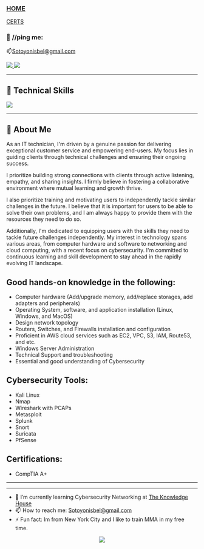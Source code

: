 
### [HOME](https://github.com/Yonisbel) 

<!--| [PROJECTS](https://emiliedionisio.github.io/emProjects.html) | [RESEARCH](https://emiliedionisio.github.io/emResearch.html) | [RESUME ON GITPAGE](https://emiliedionisio.github.io/emtechres.html) | [RESUME PDF VERSION](EmilieDionisio-Res07302023.pdf) --> 
[CERTS](credly.com/users/yonisbelsoto/badges)<br /> 

### 📱 **//ping me:**
📫Sotoyonisbel@gmail.com <br />
<p>
  <a href="www.linkedin.com/in/yonisbelsoto">
    <img src="https://skillicons.dev/icons?i=linkedin"/>
  </a>
  <a href="https://github.com/Yonisbel">
    <img src="https://skillicons.dev/icons?i=github"/>
  </a>
 

<!-- # 🧑‍💻 -->

---






<!--![Main Landing Photo]() -->













## 🤯 Technical Skills

<p align="left">
    <a href="https://github.com/Yonisbel">
    <img src="https://skillicons.dev/icons?i=linux,bash,aws,github,git,docker,vim,html,markdown,wordpress,photoshop,visual studio" /></a>
</p>


<!---|  ![App Screenshot](https://drive.google.com/uc?export=view&id=1_Px6rC01N12xsDqnYvmyWORzAiwlZXLa)  |   ![App Screenshot](https://drive.google.com/uc?export=view&id=1F_FzXU7DaIzoOblHXQdz4OXzkp2pYw_j)  |    ![App Screenshot](https://drive.google.com/uc?export=view&id=1SF_Rf19mnJaVMP2AVyEiuWalSYp6diR4) |  ![App Screenshot](https://drive.google.com/uc?export=view&id=120uOb3Mj3VsCHq8deMUNFuUsdZFwCyCI)  |
| ---------------------------- | -------------------------- | --------------------- | ------------------ | --->
---

## 🚀 About Me

As an IT technician, I'm driven by a genuine passion for delivering exceptional customer service and empowering end-users. My focus lies in guiding clients through technical challenges and ensuring their ongoing success.

 I prioritize building strong connections with clients through active listening, empathy, and sharing insights. I firmly believe in fostering a collaborative environment where mutual learning and growth thrive.

I also prioritize training and motivating users to independently tackle similar challenges in the future. I believe that it is important for users to be able to solve their own problems, and I am always happy to provide them with the resources they need to do so.

Additionally, I'm dedicated to equipping users with the skills they need to tackle future challenges independently. My interest in technology spans various areas, from computer hardware and software to networking and cloud computing, with a recent focus on cybersecurity. I'm committed to continuous learning and skill development to stay ahead in the rapidly evolving IT landscape.

## Good hands-on knowledge in the following:
- Computer hardware (Add/upgrade memory, add/replace storages, add adapters and peripherals) 
- Operating System, software, and application installation (Linux, Windows, and MacOS)
- Design network topology
- Routers, Switches, and Firewalls installation and configuration
- Proficient in AWS cloud services such as EC2, VPC, S3, IAM, Route53, and etc.
- Windows Server Administration
- Technical Support and troubleshooting
- Essential and good understanding of Cybersecurity 


## Cybersecurity Tools:
- Kali Linux
- Nmap
- Wireshark with PCAPs
- Metasploit
- Splunk
- Snort
- Suricata
- PfSense

## Certifications:
- CompTIA A+

<!-- ## 👩‍💻 [My Resume](https://github.com/emiliedionisio/emiliedionisio.github.io/blob/main/EmilieDionisio-Res2023%26.pdf) -->

---
<!-- necessary cybersecurity knowledge and skills. 

<!--## 📘 [My Research Project](/emResearch.md) 
-->
---

- 🌱 I’m currently learning Cybersecurity Networking at [The Knowledge House](https://www.theknowledgehouse.org/)
- 📫 How to reach me: Sotoyonisbel@gmail.com
- ⚡ Fun fact: Im from New York City and I like to train MMA in my free time.  

<p align="center">
  <a href="www.linkedin.com/in/yonisbelsoto">
    <img src="https://skillicons.dev/icons?i=linkedin" />
  </a>  
   <!-- <a href="https://f14streetphotog.wixsite.com/fstopmoment">
    <img src="https://skillicons.dev/icons?i=instagram" />
  </a>-->
</p>
